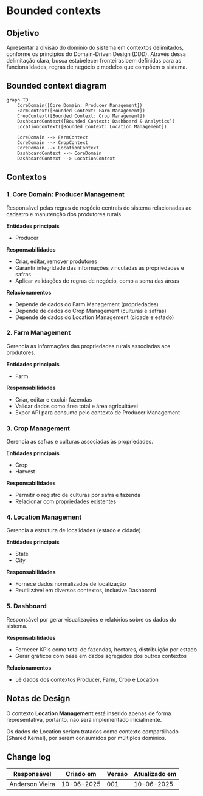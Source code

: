 # Bounded contexts

## Objetivo

Apresentar a divisão do domínio do sistema em contextos delimitados, conforme os princípios do Domain-Driven Design (DDD). Através dessa delimitação clara, busca estabelecer fronteiras bem definidas para as funcionalidades, regras de negócio e modelos que compõem o sistema.

## Bounded context diagram

```mermaid
graph TD
    CoreDomain([Core Domain: Producer Management])
    FarmContext([Bounded Context: Farm Management])
    CropContext([Bounded Context: Crop Management])
    DashboardContext([Bounded Context: Dashboard & Analytics])
    LocationContext([Bounded Context: Location Management])

    CoreDomain --> FarmContext
    CoreDomain --> CropContext
    CoreDomain --> LocationContext
    DashboardContext --> CoreDomain
    DashboardContext --> LocationContext
```

## Contextos

### 1. Core Domain: Producer Management

Responsável pelas regras de negócio centrais do sistema relacionadas ao cadastro e manutenção dos produtores rurais.

**Entidades principais**

- Producer

**Responsabilidades**

- Criar, editar, remover produtores
- Garantir integridade das informações vinculadas às propriedades e safras
- Aplicar validações de regras de negócio, como a soma das áreas

**Relacionamentos**

- Depende de dados do Farm Management (propriedades)
- Depende de dados do Crop Management (culturas e safras)
- Depende de dados do Location Management (cidade e estado)

### 2. Farm Management

Gerencia as informações das propriedades rurais associadas aos produtores.

**Entidades principais**

- Farm

**Responsabilidades**

- Criar, editar e excluir fazendas
- Validar dados como área total e área agricultável
- Expor API para consumo pelo contexto de Producer Management

### 3. Crop Management

Gerencia as safras e culturas associadas às propriedades.

**Entidades principais**

- Crop
- Harvest

**Responsabilidades**

- Permitir o registro de culturas por safra e fazenda
- Relacionar com propriedades existentes

### 4. Location Management

Gerencia a estrutura de localidades (estado e cidade).

**Entidades principais**

- State
- City

**Responsabilidades**

- Fornece dados normalizados de localização
- Reutilizável em diversos contextos, inclusive Dashboard

### 5. Dashboard

Responsável por gerar visualizações e relatórios sobre os dados do sistema.

**Responsabilidades**

- Fornecer KPIs como total de fazendas, hectares, distribuição por estado
- Gerar gráficos com base em dados agregados dos outros contextos

**Relacionamentos**

- Lê dados dos contextos Producer, Farm, Crop e Location

## Notas de Design

O contexto **Location Management** está inserido apenas de forma representativa, portanto, não será implementado inicialmente.

Os dados de Location seriam tratados como contexto compartilhado (Shared Kernel), por serem consumidos por múltiplos domínios.

## Change log

| Responsável     | Criado em  | Versão | Atualizado em |
| --------------- | ---------- | ------ | ------------- |
| Anderson Vieira | 10-06-2025 | 001    | 10-06-2025    |
